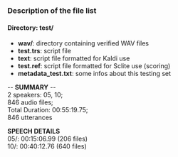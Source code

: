 ### Description of the file list          
          
#### Directory: test/          
+ **wav/**: directory containing verified WAV files        
+ **test.trs**: script file          
+ **text**: script file formatted for Kaldi use          
+ **test.ref**: script file formatted for Sclite use (scoring)          
+ **metadata_test.txt**: some infos about this testing set          
          
-- **SUMMARY** --          
2 speakers: 05, 10;          
846 audio files;          
Total Duration: 00:55:19.75;          
846 utterances          
          
**SPEECH DETAILS**	          
  05/: 00:15:06.99 (206 files)          
  10/: 00:40:12.76 (640 files)          
          
